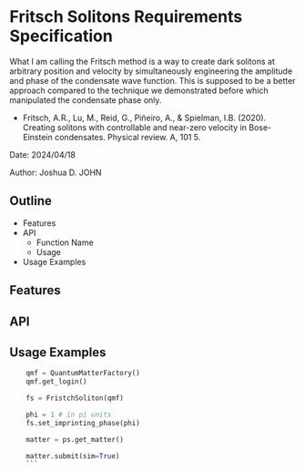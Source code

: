 # Fritsch Solitons Requirements Specification

What I am calling the Fritsch method is a way to create dark solitons at arbitrary position and velocity by simultaneously engineering the amplitude and phase of the condensate wave function. This is supposed to be a better approach compared to the technique we demonstrated before which manipulated the condensate phase only.

* Fritsch, A.R., Lu, M., Reid, G., Piñeiro, A., & Spielman, I.B. (2020). Creating solitons with controllable and near-zero velocity in Bose-Einstein condensates. Physical review. A, 101 5.

Date: 2024/04/18

Author: Joshua D. JOHN

## Outline
* Features
* API
    * Function Name
    * Usage
* Usage Examples

## Features

## API

## Usage Examples
```python
    qmf = QuantumMatterFactory()
    qmf.get_login()

    fs = FristchSoliton(qmf)

    phi = 1 # in pi units
    fs.set_imprinting_phase(phi)

    matter = ps.get_matter()

    matter.submit(sim=True)
    ```